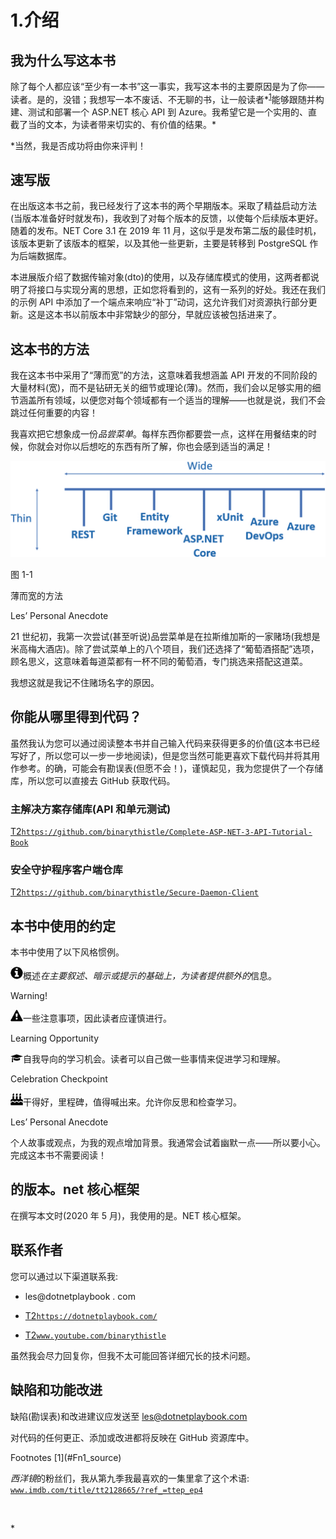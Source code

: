 # 1.介绍

## 我为什么写这本书

除了每个人都应该“至少有一本书”这一事实，我写这本书的主要原因是为了你——读者。是的，没错；我想写一本不废话、不无聊的书，让一般读者*<sup>[1](#Fn1)</sup>能够跟随并构建、测试和部署一个 ASP.NET 核心 API 到 Azure。我希望它是一个实用的、直截了当的文本，为读者带来切实的、有价值的结果。*

 *当然，我是否成功将由你来评判！

## 速写版

在出版这本书之前，我已经发行了这本书的两个早期版本。采取了精益启动方法(当版本准备好时就发布)，我收到了对每个版本的反馈，以使每个后续版本更好。随着的发布。NET Core 3.1 在 2019 年 11 月，这似乎是发布第二版的最佳时机，该版本更新了该版本的框架，以及其他一些更新，主要是转移到 PostgreSQL 作为后端数据库。

本进展版介绍了数据传输对象(dto)的使用，以及存储库模式的使用，这两者都说明了将接口与实现分离的思想，正如您将看到的，这有一系列的好处。我还在我们的示例 API 中添加了一个端点来响应“补丁”动词，这允许我们对资源执行部分更新。这是这本书以前版本中非常缺少的部分，早就应该被包括进来了。

## 这本书的方法

我在这本书中采用了“薄而宽”的方法，这意味着我想涵盖 API 开发的不同阶段的大量材料(宽)，而不是钻研无关的细节或理论(薄)。然而，我们会以足够实用的细节涵盖所有领域，以便您对每个领域都有一个适当的理解——也就是说，我们不会跳过任何重要的内容！

我喜欢把它想象成一份*品尝菜单*。每样东西你都要尝一点，这样在用餐结束的时候，你就会对你以后想吃的东西有所了解，你也会感到适当的满足！

![img/501438_1_En_1_Fig1_HTML.jpg](img/501438_1_En_1_Fig1_HTML.jpg)

图 1-1

薄而宽的方法

Les’ Personal Anecdote

21 世纪初，我第一次尝试(甚至听说)品尝菜单是在拉斯维加斯的一家赌场(我想是米高梅大酒店)。除了尝试菜单上的八个项目，我们还选择了“葡萄酒搭配”选项，顾名思义，这意味着每道菜都有一杯不同的葡萄酒，专门挑选来搭配这道菜。

我想这就是我记不住赌场名字的原因。

## 你能从哪里得到代码？

虽然我认为您可以通过阅读整本书并自己输入代码来获得更多的价值(这本书已经写好了，所以您可以一步一步地阅读)，但是您当然可能更喜欢下载代码并将其用作参考。的确，可能会有勘误表(但愿不会！)，谨慎起见，我为您提供了一个存储库，所以您可以直接去 GitHub 获取代码。

### 主解决方案存储库(API 和单元测试)

[T2`https://github.com/binarythistle/Complete-ASP-NET-3-API-Tutorial-Book`](https://github.com/binarythistle/Complete-ASP-NET-3-API-Tutorial-Book)

### 安全守护程序客户端仓库

[T2`https://github.com/binarythistle/Secure-Daemon-Client`](https://github.com/binarythistle/Secure-Daemon-Client)

## 本书中使用的约定

本书中使用了以下风格惯例。

![img/501438_1_En_1_Figb_HTML.jpg](img/501438_1_En_1_Figb_HTML.jpg)概述*在主要叙述、暗示或提示的基础上，为读者提供额外的*信息。

Warning!

![img/501438_1_En_1_Figc_HTML.jpg](img/501438_1_En_1_Figc_HTML.jpg)一些注意事项，因此读者应谨慎进行。

Learning Opportunity

![img/501438_1_En_1_Figd_HTML.jpg](img/501438_1_En_1_Figd_HTML.jpg)自我导向的学习机会。读者可以自己做一些事情来促进学习和理解。

Celebration Checkpoint

![img/501438_1_En_1_Fige_HTML.jpg](img/501438_1_En_1_Fige_HTML.jpg)干得好，里程碑，值得喊出来。允许你反思和检查学习。

Les’ Personal Anecdote

个人故事或观点，为我的观点增加背景。我通常会试着幽默一点——所以要小心。完成这本书不需要阅读！

## 的版本。net 核心框架

在撰写本文时(2020 年 5 月)，我使用的是。NET 核心框架。

## 联系作者

您可以通过以下渠道联系我:

*   les@dotnetplaybook . com

*   [T2`https://dotnetplaybook.com/`](https://dotnetplaybook.com/)

*   [T2`www.youtube.com/binarythistle`](http://www.youtube.com/binarythistle)

虽然我会尽力回复你，但我不太可能回答详细冗长的技术问题。

## 缺陷和功能改进

缺陷(勘误表)和改进建议应发送至 les@dotnetplaybook.com

对代码的任何更正、添加或改进都将反映在 GitHub 资源库中。

<aside aria-label="Footnotes" class="FootnoteSection" epub:type="footnotes">Footnotes [1](#Fn1_source)

*西洋镜*的粉丝们，我从第九季我最喜欢的一集里拿了这个术语: [`www.imdb.com/title/tt2128665/?ref_=ttep_ep4`](https://www.imdb.com/title/tt2128665/%253Fref_%253Dttep_ep4)

 </aside>*